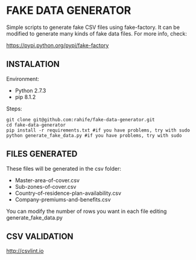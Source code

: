 FAKE DATA GENERATOR
===================

Simple scripts to generate fake CSV files using fake-factory. It can be modified to generate many kinds of fake data files. For more info, check:

https://pypi.python.org/pypi/fake-factory

## INSTALATION

Environment: 

- Python 2.7.3
- pip 8.1.2

Steps:

```
git clone git@github.com:rahife/fake-data-generator.git
cd fake-data-generator
pip install -r requirements.txt #if you have problems, try with sudo
python generate_fake_data.py #if you have problems, try with sudo
```

## FILES GENERATED

These files will be generated in the csv folder:

- Master-area-of-cover.csv
- Sub-zones-of-cover.csv
- Country-of-residence-plan-availability.csv
- Company-premiums-and-benefits.csv

You can modify the number of rows you want in each file editing generate_fake_data.py

## CSV VALIDATION

http://csvlint.io
